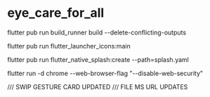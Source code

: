 # eye_care_for_all


flutter pub run build_runner build --delete-conflicting-outputs

flutter pub run flutter_launcher_icons:main

flutter pub run flutter_native_splash:create --path=splash.yaml

flutter run -d chrome --web-browser-flag "--disable-web-security"



/// SWIP GESTURE CARD UPDATED 
/// FILE MS URL UPDATES 

